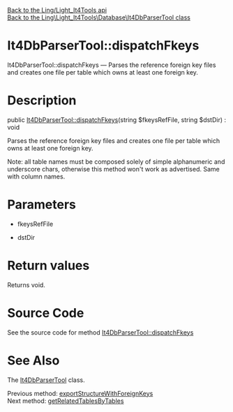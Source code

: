 [Back to the Ling/Light_It4Tools api](https://github.com/lingtalfi/Light_It4Tools/blob/master/doc/api/Ling/Light_It4Tools.md)<br>
[Back to the Ling\Light_It4Tools\Database\It4DbParserTool class](https://github.com/lingtalfi/Light_It4Tools/blob/master/doc/api/Ling/Light_It4Tools/Database/It4DbParserTool.md)


It4DbParserTool::dispatchFkeys
================



It4DbParserTool::dispatchFkeys — Parses the reference foreign key files and creates one file per table which owns at least one foreign key.




Description
================


public [It4DbParserTool::dispatchFkeys](https://github.com/lingtalfi/Light_It4Tools/blob/master/doc/api/Ling/Light_It4Tools/Database/It4DbParserTool/dispatchFkeys.md)(string $fkeysRefFile, string $dstDir) : void




Parses the reference foreign key files and creates one file per table which owns at least one foreign key.

Note: all table names must be composed solely of simple alphanumeric and underscore chars, otherwise
this method won't work as advertised. Same with column names.




Parameters
================


- fkeysRefFile

    

- dstDir

    


Return values
================

Returns void.








Source Code
===========
See the source code for method [It4DbParserTool::dispatchFkeys](https://github.com/lingtalfi/Light_It4Tools/blob/master/Database/It4DbParserTool.php#L201-L279)


See Also
================

The [It4DbParserTool](https://github.com/lingtalfi/Light_It4Tools/blob/master/doc/api/Ling/Light_It4Tools/Database/It4DbParserTool.md) class.

Previous method: [exportStructureWithForeignKeys](https://github.com/lingtalfi/Light_It4Tools/blob/master/doc/api/Ling/Light_It4Tools/Database/It4DbParserTool/exportStructureWithForeignKeys.md)<br>Next method: [getRelatedTablesByTables](https://github.com/lingtalfi/Light_It4Tools/blob/master/doc/api/Ling/Light_It4Tools/Database/It4DbParserTool/getRelatedTablesByTables.md)<br>

